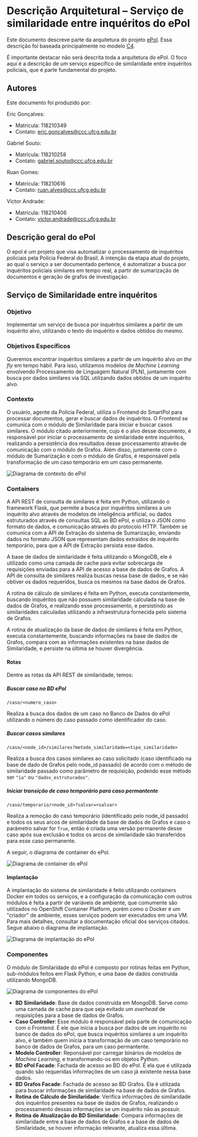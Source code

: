 # Descrição Arquitetural – Serviço de similaridade entre inquéritos do ePol

Este documento descreve parte da arquitetura do projeto [ePol](https://github.com/orgs/epol-ufcg/teams/similaridade/repositories). Essa descrição foi baseada principalmente no modelo [C4](https://c4model.com/).

É importante destacar não será descrita toda a arquitetura do ePol. O foco aqui é a descrição de um serviço específico de similaridade entre inquéritos policiais, que é parte fundamental do projeto.

## Autores

Este documento foi produzido por: 

Eric Gonçalves:
- Matrícula: 118210349
- Contato: eric.goncalves@ccc.ufcg.edu.br

Gabriel Souto:
- Matrícula: 118210258
- Contato: gabriel.souto@ccc.ufcg.edu.br

Ruan Gomes:
- Matrícula: 118210616
- Contato: ruan.alves@ccc.ufcg.edu.br

Victor Andrade:
- Matrícula: 118210406
- Contato: victor.andrade@ccc.ufcg.edu.br

## Descrição geral do ePol

O epol é um projeto que visa automatizar o processamento de inquéritos policiais pela Polícia Federal do Brasil. A intenção da etapa atual do projeto, ao qual o serviço a ser documentado pertence, é automatizar a busca por inquéritos policiais similares em tempo real, a partir de sumarização de documentos e geração de grafos de investigação.

## Serviço de Similaridade entre inquéritos

### Objetivo

Implementar um serviço de busca por inquéritos similares a partir de um inquérito alvo, utilizando o texto do inquérito e dados obtidos do mesmo.

### Objetivos Específicos

Queremos encontrar inquéritos similares a partir de um inquérito alvo *on the fly* em tempo hábil. Para isso, utilizamos modelos de *Machine Learning* envolvendo Processamento de Linguagem Natural (PLN), juntamente com busca por dados similares via SQL utilizando dados obtidos de um inquérito alvo.

### Contexto

O usuário, agente da Polícia Federal, utiliza o Frontend do SmartPol para processar documentos, gerar e buscar dados de inquéritos. O Frontend se comunica com o módulo de Similaridade para iniciar e buscar casos similares. O módulo citado anteriormente, cujo é o alvo desse documento, é responsável por iniciar o processamento de similaridade entre inquéritos, realizando a persistência dos resultados desse processamento através de comunicação com o módulo de Grafos. Além disso, juntamente com o módulo de Sumarização e com o módulo de Grafos, é responsável pela transformação de um caso temporário em um caso permanente.

![Diagrama de contexto do ePol](./epol/context-diagram-epol.png)

### Containers

A API REST de consulta de similares é feita em Python, utilizando o framework Flask, que permite a busca por inquéritos similares a um inquérito alvo através de modelos de inteligência artificial, ou dados estruturados através de consultas SQL ao BD ePol, e utiliza o JSON como formato de dados, e comunicação através do protocolo HTTP. Também se comunica com a API de Extração do sistema de Sumarização, enviando dados no formato JSON que representam dados extraídos de inquérito temporário, para que a API de Extração persista esse dados.

A base de dados de similaridade é feita utilizando o MongoDB, ele é utilizado como uma camada de cache para evitar sobrecarga de requisições enviadas para a API de acesso a base de dados de Grafos. A API de consulta de similares realiza buscas nessa base de dados, e se não obtiver os dados requeridos, busca os mesmos na base dados de Grafos.
   
A rotina de cálculo de similares é feita em Python, executa constantemente, buscando inquéritos que não possuem similaridade calculada na base de dados de Grafos, e realizando esse processamento, e persistindo as similaridades calculadas utilizando a infraestrutura fornecida pelo sistema de Grafos.
                                                                                      
A rotina de atualização da base de dados de similares é feita em Python, executa constantemente, buscando informações na base de dados de Grafos, compara com as informações existentes na base dados de Similaridade, e persiste na última se houver divergência.

#### Rotas

Dentre as rotas da API REST de similaridade, temos:

##### Buscar caso no BD ePol

```
/caso/<numero_caso>
```

Realiza a busca dos dados de um caso no Banco de Dados do ePol utilizando o número do caso passado como identificador do caso.

##### Buscar casos similares

```
/caso/<node_id>/similares?metodo_similaridade=<tipo_similaridade>
```

Realiza a busca dos casos similares ao caso solicitado (caso identificado na base de dado de Grafos pelo node_id passado) de acordo com o método de similaridade passado como parâmetro de requisição, podendo esse método ser `"ia"` ou `"dados_estruturados"`.

##### Iniciar transição de caso temporário para caso permantente

```
/caso/temporario/<node_id>?salvar=<salvar>
```

Realiza a remoção do caso temporário (identificado pelo node_id passado) e todos os seus arcos de similaridade da base de dados de Grafos e caso o parâmetro salvar for `True`, então é criada uma versão permanente desse caso após sua exclusão e todos os arcos de similaridade são transferidos para esse caso permanente.

A seguir, o diagrama de container do ePol.

![Diagrama de container do ePol](./epol/container-diagram-epol.png)

#### Implantação

A implantação do sistema de similaridade é feito utilizando containers Docker em todos os serviços, e a configuração da comunicação com outros módulos é feita a partir de variáveis de ambiente, que comumente são utilizados no OpenShift Container Platform, porém como o Docker é um "criador" de ambiente, esses serviços podem ser executados em uma VM. Para mais detalhes, consultar a documentação oficial dos serviços citados. Segue abaixo o diagrama de implantação.

![Diagrama de implantação do ePol](./epol/diagrama-implantacao.png)

### Componentes

O módulo de Similaridade do ePol é composto por rotinas feitas em Python, sub-módulos feitos em Flask Python, e uma base de dados construída utilizando MongoDB.

![Diagrama de componentes do ePol](./epol/component-diagram-epol.png)

- **BD Similaridade**: Base de dados construída em MongoDB. Serve como uma camada de cache para que seja evitado um *overhead* de requisições para a base de dados de Grafos.
- **Caso Controller**: Esse módulo é responsável pela parte de comunicação com o Frontend. É ele que inicia a busca por dados de um inquérito no banco de dados do ePol, que busca inquéritos similares a um inquérito alvo, e também quem inicia a transformação de um caso temporário no banco de dados de Grafos, para um caso permantente.
- **Modelo Controller**: Reponsável por carregar binários de modelos de *Machine Learning*, e transformando-os em objetos Python.
- **BD ePol Facade**: Fachada de acesso ao BD do ePol. É ela que é utilizada quando são requeridas informações de um caso já existente nessa base dados.
- **BD Grafos Facade**: Fachada de acesso ao BD Grafos. Ela é utilizada para buscar informações de similaridade na base de dados de Grafos.
- **Rotina de Cálculo de Similaridade**: Verifica informações de similaridade dos inquéritos presentes na base de dados de Grafos, realizando o processamento dessas informações se um inquérito não as possuir.
- **Rotina de Atualização do BD Similaridade**: Compara informações de similaridade entre a base de dados de Grafos e a base de dados de Similaridade, se houver informação relevante, atualiza essa última.


